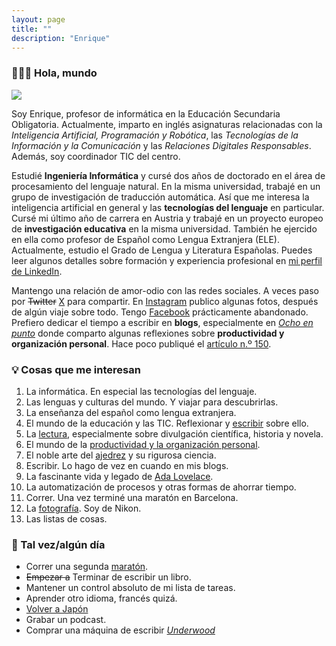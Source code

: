 ```yaml
---
layout: page
title: ""
description: "Enrique"
---
```


### 🙋🏻‍♂️ Hola, mundo

<img src="assets/images/profile.jpg" class="profile image-cropper">

Soy Enrique, profesor de informática en la Educación Secundaria Obligatoria. Actualmente, imparto en inglés asignaturas relacionadas con la *Inteligencia Artificial, Programación y Robótica*, las *Tecnologías de la Información y la Comunicación* y las *Relaciones Digitales Responsables*. Además, soy coordinador TIC del centro.

Estudié **Ingeniería Informática** y cursé dos años de doctorado en el área de procesamiento del lenguaje natural. En la misma universidad, trabajé en un grupo de investigación de traducción automática. Así que me interesa la inteligencia artificial en general y las **tecnologías del lenguaje** en particular. Cursé mi último año de carrera en Austria y trabajé en un proyecto europeo de **investigación educativa** en la misma universidad. También he ejercido en ella como profesor de Español como Lengua Extranjera (ELE). Actualmente, estudio el Grado de Lengua y Literatura Españolas. Puedes leer algunos detalles sobre formación y experiencia profesional en [mi perfil de LinkedIn](https://www.linkedin.com/in/ebenimeli/?locale=es_ES).

Mantengo una relación de amor-odio con las redes sociales. A veces paso por ~~Twitter~~ [X](https://twitter.com/enriquebenimeli) para compartir. En [Instagram](https://www.instagram.com/ebenimeli/) publico algunas fotos, después de algún viaje sobre todo. Tengo [Facebook](https://www.facebook.com/ebenimeli/) prácticamente abandonado. Prefiero dedicar el tiempo a escribir en **blogs**, especialmente en [*Ocho en punto*](https://www.ochoenpunto.com) donde comparto algunas reflexiones sobre **productividad y organización personal**. Hace poco publiqué el [artículo n.º 150](https://www.ochoenpunto.com/tercer-alto-camino-150-articulos-organizacion-personal/).

### 💡 Cosas que me interesan
1. La informática. En especial las tecnologías del lenguaje.
1. Las lenguas y culturas del mundo. Y viajar para descubrirlas.
1. La enseñanza del español como lengua extranjera.
1. El mundo de la educación y las TIC. Reflexionar y [escribir](http://www.esferatic.com) sobre ello.
1. La [lectura](pages/bookshelf.html), especialmente sobre divulgación científica, historia y novela.
1. El mundo de la [productividad y la organización personal](https://www.ochoenpunto.com/).
1. El noble arte del [ajedrez](pages/chess.html) y su rigurosa ciencia.
1. Escribir. Lo hago de vez en cuando en mis blogs.
1. La fascinante vida y legado de [Ada Lovelace](https://es.wikipedia.org/wiki/Ada_Lovelace).
1. La automatización de procesos y otras formas de ahorrar tiempo.
1. Correr. Una vez terminé una maratón en Barcelona.
1. La [fotografía](https://www.instagram.com/ebenimeli/). Soy de Nikon.
1. Las listas de cosas.

<!--
### ❌ No me interesa(n)
- Perder el tiempo.
- La televisión.
- El fútbol.
-->

### 🏁 Tal vez/algún día
- Correr una segunda [maratón](https://www.instagram.com/p/nWF5XLvh-W/).
- ~~Empezar a~~ Terminar de escribir un libro.
- Mantener un control absoluto de mi lista de tareas.
- Aprender otro idioma, francés quizá.
- [Volver a Japón](https://www.instagram.com/p/B0HeC5koqZO/)
- Grabar un podcast.
- Comprar una máquina de escribir [*Underwood*](https://en.wikipedia.org/wiki/Underwood_Typewriter_Company)

<!--
### 📦 De la A a la Z
**A** · 
[Ada Lovelace](https://es.wikipedia.org/wiki/Ada_Lovelace) · 
alemán · 
[Almuzara](https://almuzaralibros.com/) · 
[Apertium](https://www.apertium.org/) · 
[Apple](https://www.apple.com/) · 
[Austria]() · 
**C** · 
CSS ·
**H** · 
HTML · 
**I** · 
inteligencia artificial · 
**J** · 
[James Bond](https://www.imdb.com/list/ls006405458/) · 
[Japón]() · 
Java · 
JavaScript · 
[Jekyll](https://jekyllrb.com/) · 
**L** · 
lingüística · 
**M** · 
[*Memorias de un tambor*](https://memoriasdeuntambor.com/) · 
[Microsoft](https://www.microsoft.com/) · 
[Moleskine](https://www.moleskine.com/) · 
**P** · 
PHP · 
Python · 
**T** · 
traducción automática · 
**W** · 
WordPress
-->